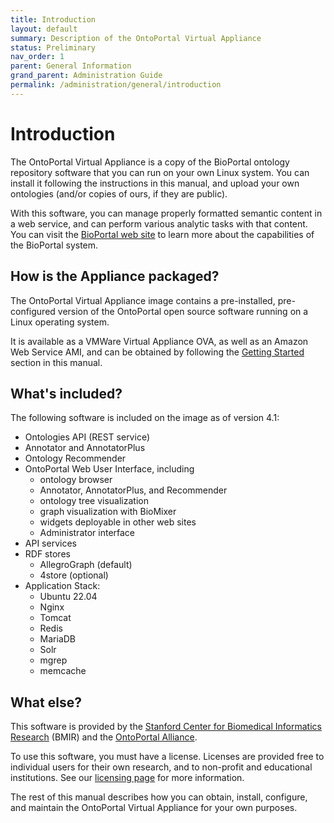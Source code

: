 ```yaml
---
title: Introduction
layout: default
summary: Description of the OntoPortal Virtual Appliance
status: Preliminary
nav_order: 1
parent: General Information
grand_parent: Administration Guide
permalink: /administration/general/introduction
---
```


# Introduction

The OntoPortal Virtual Appliance is a copy of 
the BioPortal ontology repository software 
that you can run on your own Linux system. 
You can install it following the instructions in this manual, 
and upload your own ontologies (and/or copies of ours, if they are public).

With this software, you can manage properly formatted semantic content 
in a web service, and can perform various analytic tasks with that content.
You can visit the <a href="https://www.bioontology.org">BioPortal web site</a>
to learn more about the capabilities of the BioPortal system.

## How is the Appliance packaged?

The OntoPortal Virtual Appliance image contains 
a pre-installed, pre-configured version 
of the OntoPortal open source software running on a Linux operating system.

It is available as a VMWare Virtual Appliance OVA, as well as an Amazon Web Service AMI, 
and can be obtained by following the <a href="{{site.baseurl}}/administration/steps/getting_started">Getting Started</a> section in this manual.

## What's included?

The following software is included on the image as of version 4.1:

* Ontologies API (REST service)
* Annotator and AnnotatorPlus
* Ontology Recommender
* OntoPortal Web User Interface, including
  * ontology browser
  * Annotator, AnnotatorPlus, and Recommender
  * ontology tree visualization
  * graph visualization with BioMixer
  * widgets deployable in other web sites
  * Administrator interface
* API services
* RDF stores
  * AllegroGraph (default)
  * 4store (optional)
* Application Stack:
  * Ubuntu 22.04
  * Nginx
  * Tomcat
  * Redis
  * MariaDB
  * Solr
  * mgrep
  * memcache

## What else?

This software is provided by the <a href="https://bmir.stanford.edu">Stanford Center for Biomedical Informatics Research</a> (BMIR) and the <a href="https://ontoportal.org">OntoPortal Alliance</a>.

To use this software, you must have a license.
Licenses are provided free to individual users for their own research,
and to non-profit and educational institutions.
See our <a href="{{site.baseurl}}/administration/general/licensing">licensing page</a> for more information.

The rest of this manual describes how you can obtain, install, configure,
and maintain the OntoPortal Virtual Appliance for your own purposes.
